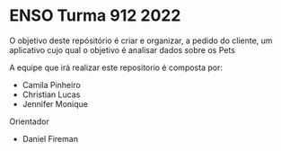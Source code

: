 # ENSO Turma 912 2022

 O objetivo deste repósitório é criar e organizar, a pedido do cliente, um aplicativo cujo qual o objetivo é analisar
dados sobre os Pets

  A equipe que irá realizar este repositorio é composta por:

   - Camila Pinheiro
   - Christian Lucas
   - Jennifer Monique
   
   
   

Orientador
- Daniel Fireman